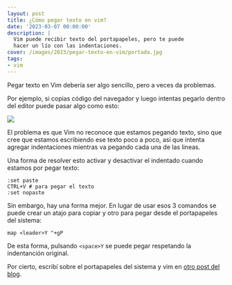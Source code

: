 ```yaml
---
layout: post
title: ¿Cómo pegar texto en vim?
date: '2023-03-07 00:00:00'
description: |
  Vim puede recibir texto del portapapeles, pero te puede
  hacer un lío con las indentaciones.
cover: /images/2023/pegar-texto-en-vim/portada.jpg
tags:
- vim
---
```


Pegar texto en Vim debería ser algo sencillo, pero a veces
da problemas.

Por ejemplo, si copias código del navegador y luego intentas
pegarlo dentro del editor puede pasar algo como esto:

![](/images/2023/pegar-texto-en-vim/editor.png)

El problema es que Vim no reconoce que estamos pegando
texto, sino que cree que estamos escribiendo ese texto poco
a poco, así que intenta agregar indentaciones mientras va
pegando cada una de las lineas.

Una forma de resolver esto activar y desactivar el indentado
cuando estamos por pegar texto:

```
:set paste
CTRL+V # para pegar el texto
:set nopaste
```

Sin embargo, hay una forma mejor. En lugar de usar esos 3
comandos se puede crear un atajo para copiar y otro para
pegar desde el portapapeles del sistema:


```
map <leader>Y "+gP
```

De esta forma, pulsando `<space>Y` se puede pegar respetando
la indentanción original.

Por cierto, escribí sobre el portapapeles del sistema y vim
en [otro post del blog](/posts/2021-02-22-portapapeles-en-vim/).
